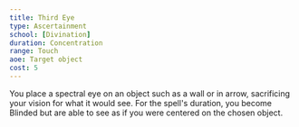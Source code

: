 ```yaml
---
title: Third Eye
type: Ascertainment
school: [Divination]
duration: Concentration
range: Touch
aoe: Target object
cost: 5
---
```

You place a spectral eye on an object such as a wall or in arrow, sacrificing your vision for what it would see. For the spell's duration, you become Blinded but are able to see as if you were centered on the chosen object.
